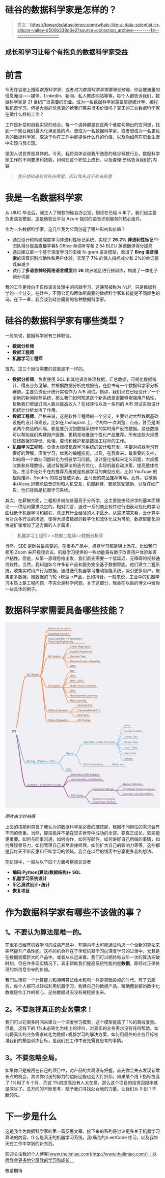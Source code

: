 # 硅谷的数据科学家是怎样的？

> 原文：<https://towardsdatascience.com/whats-like-a-data-scientist-in-silicon-valley-d500b338c6e2?source=collection_archive---------14----------------------->

## 成长和学习让每个有抱负的数据科学家受益

# 前言

今天在谷歌上搜索*数据科学家*，或者*成为数据科学家需要哪些技能*，你会被海量的信息淹没——媒体、LinkedIn、新闻、私人教练网站等等。每个人都告诉我们，数据科学家是 21 世纪广泛需要的职业。成为一名数据科学家需要掌握统计学、编程和机器学习。但是大量的信息真的给我们带来很多价值吗？真正的工业数据科学家在做什么样的工作？

工作是补偿和自我实现的结合。每一个选择都是在这两个维度勾勒出的空间里，找到一个能让我们最大化满足感的点。想成为一名数据科学家，或者想成为一名更优秀的数据科学家，取决于你在工作中能提供什么样的价值，以及你如何在职业生涯中实现自我实现。

德国人说世界是具体的。今天，我将具体谈谈我所熟悉的硅谷科技行业，数据科学家工作的不同要求和技能，如何在这个职位上成长，以及查理·芒格告诉我们的内容

> *我只想知道我会死在哪里，所以我永远不会去那里*

# 我是一名数据科学家

从 UIUC 毕业后，我加入了微软的硅谷办公室，到现在已经 4 年了。我们组主要负责语言模型，这是微软云平台 Azure 提供的语音识别服务的核心组件。

作为一名数据科学家，这几年我为公司创造了哪些影响和价值？

*   通过设计和构建深度学习非流利性标记系统，实现了 **26.2%** **非流利性标记**F1-团队得分提高直播字幕& Office 单词听写和 2.54 BLEU 英德翻译得分提高
*   通过建立第一个基于深度学习的去噪 N-gram 语言模型，改进了 **Bing 语音搜索**的语音识别准确性和用户体验，实现了 **7%** 的惊人指标减少和 2%的单词错误率减少
*   试行了**多语言神经网络语言模型**跨 **26** 欧洲地区进行预训练，构建了一体化子词分词器

我的工作更倾向于自然语言处理中的机器学习，这通常被称为 NLP，只是数据科学的一个分支。在硅谷，不同公司和团体所需要的数据科学家和技能是不同颜色的马。在下一章，我会谈到硅谷需要的各种数据科学家。

# 硅谷的数据科学家有哪些类型？

一般来说，数据科学家有三种职位。

*   **数据分析师**
*   **数据工程师**
*   **机器学习工程师**

首先，这三个岗位需要的技能是不一样的。

*   **数据分析师**。负责使用 SQL 和其他语言处理数据，汇总数据，可视化数据统计，得出业务见解，并根据数据分析完成报告。在脸书有一个数据科学家分析赛道，主要负责设计统计实验作为 A/B 测试。例如，我们现在已经设计了一个全新的新闻推荐系统，那么我们如何知道这个新系统是否能够增强用户粘性，帮助我们增加订阅人数以提高收入？在线评估以及一系列的 A/B 测试实验设计和统计分析发挥了作用。
*   **数据工程师**。严格来说，这是软件工程师的一个分支，主要针对大型数据基础设施的设计和建设。比如在 Instagram 上，你的每一次浏览、点击，甚至是浏览两个商品的间隔，都是要沉淀到数据系统中的实时用户反馈数据。这些数据可以帮助我们构建用户画像，更精准地推送个性化产品推荐。所有这些大规模在线数据的存储、处理、查询和维护都是数据工程师的工作。
*   **机器学习工程师**。负责大规模机器学习系统的设计和开发。需要对机器学习有很好的理解，深度学习，优秀的编程技能，以及，在我看来，最重要的支柱，如何将一个商业问题转化为机器学习问题。设计量化指标来定义问题，大规模收集和处理数据，通过智能算法的迭代优化，实现机器自动决策，提高整体性能。生活中无处不在的推荐系统就是机器学习的典型应用，比如 YouTube 的视频推荐，Spotify 的每日播放列表，亚马逊的商品推荐等等。此外，谷歌助手/Alexa 的智能语音识别和人机交互，机器翻译，智能驾驶辅助，以及在线广告。他们背后是机器学习系统。

其次，在薪酬方面，工程相关岗位普遍高于分析学，这主要是由经济学的基本面理论——供给和需求决定的。相对而言，通过一系列商业软件进行图表可视化的学习曲线低于机器学习和编程，真正有行业经验的人才匮乏。从需求端来看，云计算平台对众多行业的渗透，使得大规模数据的数字化和流体化成为可能，数据智能化的快速扩张增加了这方面的人才需求。

> 机器学习工程师> =数据工程师>>数据分析师

当然，SDE 是硅谷最需要的。在很多产品中，机器学习都是锦上添花。比如我们都用 Zoom 来开视频会议。机器学习提供的一些功能将有助于改善用户体验和客户粘性。但是，从第一原理思维出发，我们首先需要一个低延迟、无障碍的视频通信软件。当然，我知道如今许多新产品和服务完全基于数据智能。他们建立工程系统，收集实时用户行为数据，通过迭代机器学习推动智能系统，吸引更多用户，聚集更多数据，推数据的飞轮->模型->产品，比如抖音。一般来说，工业中的机器学习本质上是工程问题，不完全是科学问题。关于这部分，我会在以后的博文中给你一些具体的例子。

# 数据科学家需要具备哪些技能？

![](img/bdaffccc85dde9396b84ef063195db8e.png)

*图片由李妙拍摄*

上面的技能树包含了我认为的数据科学家必备的硬技能，根据不同岗位的需求会有不同的侧重。当然，硬技能并不是在现实世界中成功的全部。要真正成长，软技能更重要。如何与同事沟通，如何协作，如何写邮件，如何讲好自己所做的事情，如何展现领导力，如何管理自己甚至直接经理，如何扩大自己的影响力等等。这些都是我每天不断反思和不断学习的领域。我会在以后的博客中分享更多我的想法。

在访谈中，一般从以下四个方面考察被访谈者

*   **编码:Python(算法/数据结构)+ SQL**
*   **机器学习系统设计**
*   **甲乙测试设计+统计**
*   **恢复项目**

# 作为数据科学家有哪些不该做的事？

## **1。不要认为算法是唯一的。**

在很多已经有机器学习的成熟产品中，短期内不太可能通过构思一个全新的算法来突然提升产品性能。这样的机会存在于传统机器学习向深度学习的过渡中，尤其是在数据规模巨大的产品中。或者从长远来看，我们可以期待每五年一次的算法突破时刻。但在许多现实情况下，真正帮助我们提高系统性能的是**数据**，即经过正确处理的新信息带来的价值。

我们生活在一个计算能力和通用算法像水和电一样是基础设施的时代。有了云服务，每个人都可以轻松利用机器学习，构建自己的数据产品。精确而新颖的数字化数据是你工作的核心，这些数据过去没有被挖掘出来。

## **2。不要忽视真正的业务需求！**

我们可以花很多时间来建立一个深度学习模型，这个模型提高了 1%的离线度量。但是，这线下的 1%未必转化为线上的评价，对真实的业务需求没有任何帮助。如何将真实的业务需求转化为数据+机器学习的解决方案，如何用最终的业务目标校准我们的模型训练目标，是我们在工作中首先需要思考的事情。

## **3。不要忽略全局。**

如果你只是被困在自己的项目中，对产品的大局没有把握，首先你会失去发现新增长点的机会，其次你付出的努力的边际回报也会大打折扣。如果某个线下指标提高了 1%用了 6 个月，而这 1%的提高没有人太在意，那么这个项目的投资回报率就是深谷了。总方向的不断思考，赋予我们寻找处女地的力量，让我们从 0 到 1 不断领先。

# 下一步是什么

这是我作为数据科学家的第一篇反思文章。接下来的系列将讨论更多关于机器学习算法的内容，什么是真正的机器学习系统，我(痛苦的)LeetCode 练习，以及我每天在工作中学到的新东西。

欢迎关注我的个人博客[www.thelimiao.com](http://www.thelimiao.com/)！以后我会更多地分享我的学习和成长。

敬请期待